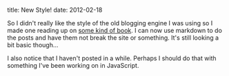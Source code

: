 title: New Style!
date: 2012-02-18

So I didn't really like the style of the old blogging engine I was using so I made one reading up on [some kind of book](http://shop.oreilly.com/product/0636920019664.do). I can now use markdown to do the posts and have them not break the site or something. It's still looking a bit basic though...

I also notice that I haven't posted in a while. Perhaps I should do that with something I've been working on in JavaScript.
